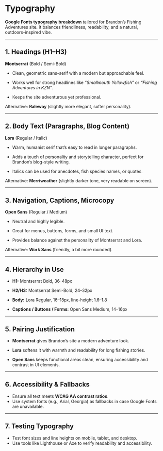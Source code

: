 # **Typography**

**Google Fonts typography breakdown** tailored for Brandon’s Fishing Adventures site. It balances friendliness, readability, and a natural, outdoors-inspired vibe.

---

## **1\. Headings (H1–H3)**

**Montserrat** (Bold / Semi-Bold)

-   Clean, geometric sans-serif with a modern but approachable feel.

-   Works well for strong headlines like _“Smallmouth Yellowfish”_ or _“Fishing Adventures in KZN”_.

-   Keeps the site adventurous yet professional.

Alternative: **Raleway** (slightly more elegant, softer personality).

---

## **2\. Body Text (Paragraphs, Blog Content)**

**Lora** (Regular / Italic)

-   Warm, humanist serif that’s easy to read in longer paragraphs.

-   Adds a touch of personality and storytelling character, perfect for Brandon’s blog-style writing.

-   Italics can be used for anecdotes, fish species names, or quotes.

Alternative: **Merriweather** (slightly darker tone, very readable on screen).

---

## **3\. Navigation, Captions, Microcopy**

**Open Sans** (Regular / Medium)

-   Neutral and highly legible.

-   Great for menus, buttons, forms, and small UI text.

-   Provides balance against the personality of Montserrat and Lora.

Alternative: **Work Sans** (friendly, a bit more rounded).

---

## **4\. Hierarchy in Use**

-   **H1:** Montserrat Bold, 36–48px

-   **H2/H3:** Montserrat Semi-Bold, 24–32px

-   **Body:** Lora Regular, 16–18px, line-height 1.6–1.8

-   **Captions / Buttons / Forms:** Open Sans Medium, 14–16px

---

## **5\. Pairing Justification**

-   **Montserrat** gives Brandon’s site a modern adventure look.

-   **Lora** softens it with warmth and readability for long fishing stories.

-   **Open Sans** keeps functional areas clean, ensuring accessibility and contrast in UI elements.

---

## **6\. Accessibility & Fallbacks**

-   Ensure all text meets **WCAG AA contrast ratios**.
-   Use system fonts (e.g., Arial, Georgia) as fallbacks in case Google Fonts are unavailable.

---

## **7\. Testing Typography**

-   Test font sizes and line heights on mobile, tablet, and desktop.
-   Use tools like Lighthouse or Axe to verify readability and accessibility.
